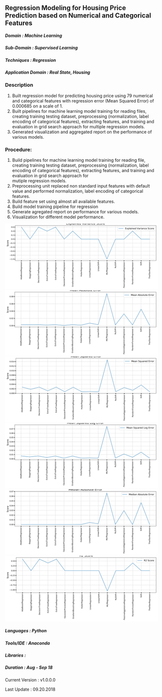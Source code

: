 ## Regression Modeling for Housing Price Prediction based on Numerical and Categorical Features

##### Domain             : Machine Learning
##### Sub-Domain         : Supervised Learning
##### Techniques         : Regression
##### Application Domain :  Real State, Housing 


### Description
1. Built regression model for predicting housing price using 79 numerical and categorical features with regression error (Mean Squared Error) of 0.000685 on a scale of 1.
2. Built pipelines for machine learning model training for reading files, creating training testing dataset, preprocessing (normalization, label encoding of categorical features), extracting features, and training and evaluation in grid search approach for multiple regression models.
3. Generated visualization and aggregated report on the performance of various models.
### Procedure:

1. Build pipelines for machine learning model training for reading file, creating training testing dataset, preprocessing 
   (normalization, label encoding of categorical features), extracting features, and training and evaluation in grid search approach for   
   mutiple regression models.
2. Preprocessing unit replaced non standard input features with default value and performed normalization, label encoding of categorical  
   features.
3. Build feature set using almost all available features.
4. Build model training pipeline for regression
5. Generate agregated report on performance for various models.
6. Visualization for different model performance.

<kbd>

<img src="https://github.com/anjanatiha/House-Prices-Advanced-Regression-Techniques/blob/master/output/plots/explained_variance_score.png"/>



<img src=https://github.com/anjanatiha/House-Prices-Advanced-Regression-Techniques/blob/master/output/plots/mean_absolute_error.png>

<img src=https://github.com/anjanatiha/House-Prices-Advanced-Regression-Techniques/blob/master/output/plots/mean_squared_error.png>

<img src=https://github.com/anjanatiha/House-Prices-Advanced-Regression-Techniques/blob/master/output/plots/mean_squared_log_error.png>

<img src=https://github.com/anjanatiha/House-Prices-Advanced-Regression-Techniques/blob/master/output/plots/median_absolute_error.png>

<img src=https://github.com/anjanatiha/House-Prices-Advanced-Regression-Techniques/blob/master/output/plots/r2_score.png>

</kbd>

##### Languages   : Python
##### Tools/IDE   : Anaconda
##### Libraries   : 

##### Duration    : Aug - Sep 18

Current Version  : v1.0.0.0

Last Update      : 09.20.2018
